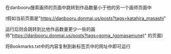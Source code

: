 在danbooru搜索画师的页面中跳转到作品数量小于他的另一个画师页面中


(假如当前页面是"https://danbooru.donmai.us/posts?tags=katahira_masashi"

运行后则会跳转到比他作品数量更少一些的画师"https://danbooru.donmai.us/posts?tags=goma_(gomasamune)"   的页面)


将Bookmarks.txt中的内容复制到新标签页中的网址中即可运行
